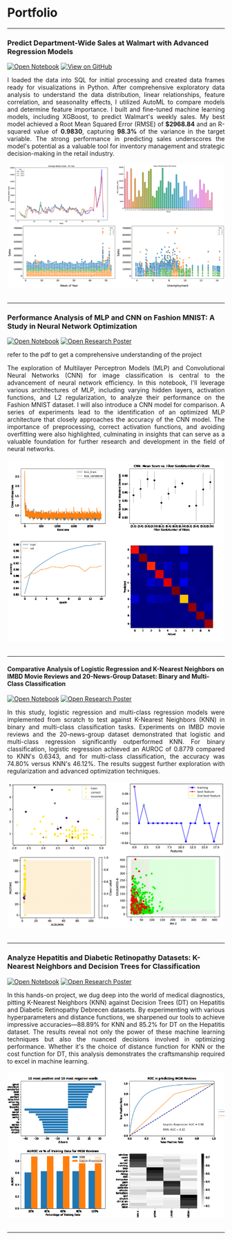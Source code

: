 # Portfolio

---



### Predict Department-Wide Sales at Walmart with Advanced Regression Models

[![Open Notebook](https://img.shields.io/badge/Jupyter-Open_Notebook-blue?logo=Jupyter)](https://github.com/dgebenicolas/Walmart-Stores-Sales-Predictions/blob/main/Walmart_Sales_Forecasting.ipynb)
[![View on GitHub](https://img.shields.io/badge/GitHub-View_on_GitHub-blue?logo=GitHub)](https://github.com/dgebenicolas/Walmart-Stores-Sales-Predictions)

<div style="text-align: justify">I loaded the data into SQL for initial processing and created data frames ready for visualizations in Python. After comprehensive exploratory data analysis to understand the data distribution, linear relationships, feature correlation, and seasonality effects, I utilized AutoML to compare models and determine feature importance. I built and fine-tuned machine learning models, including XGBoost, to predict Walmart's weekly sales. My best model achieved a Root Mean Squared Error (RMSE) of  <b>$2968.84</b>  and an R-squared value of  <b>0.9830</b>, capturing <b>98.3% </b> of the variance in the target variable. The strong performance in predicting sales underscores the model's potential as a valuable tool for inventory management and strategic decision-making in the retail industry.</div>
<br>
<center><img src="images/combined_plots6.png"/></center>
<br>

---

### Performance Analysis of MLP and CNN on Fashion MNIST: A Study in Neural Network Optimization
[![Open Notebook](https://img.shields.io/badge/Jupyter-Open_Notebook-blue?logo=Jupyter)](projects/COMP551_A3.html)
[![Open Research Poster](https://img.shields.io/badge/PDF-Open_Research_Poster-blue?logo=adobe-acrobat-reader&logoColor=white)](pdf/551reportA3.pdf)

refer to the pdf to get a comprehensive understanding of the project

<div style="text-align: justify">The exploration of Multilayer Perceptron Models (MLP) and Convolutional Neural Networks (CNN) for image classification is central to the advancement of neural network efficiency. In this notebook, I'll leverage various architectures of MLP, including varying hidden layers, activation functions, and L2 regularization, to analyze their performance on the Fashion MNIST dataset. I will also introduce a CNN model for comparison. A series of experiments lead to the identification of an optimized MLP architecture that closely approaches the accuracy of the CNN model. The importance of preprocessing, correct activation functions, and avoiding overfitting were also highlighted, culminating in insights that can serve as a valuable foundation for further research and development in the field of neural networks.</div>
<br>
<center><img src="images/combined_plotsNN.png"/></center>
<br>

---

#### Comparative Analysis of Logistic Regression and K-Nearest Neighbors on IMBD Movie Reviews and 20-News-Group Dataset: Binary and Multi-Class Classification
[![Open Notebook](https://img.shields.io/badge/Jupyter-Open_Notebook-blue?logo=Jupyter)](projects/COMP551_A2-4.html)
[![Open Research Poster](https://img.shields.io/badge/PDF-Open_Research_Poster-blue?logo=adobe-acrobat-reader&logoColor=white)](pdf/551reportA2.pdf)

<div style="text-align: justify">In this study, logistic regression and multi-class regression models were implemented from scratch to test against K-Nearest Neighbors (KNN) in binary and multi-class classification tasks. Experiments on IMBD movie reviews and the 20-news-group dataset demonstrated that logistic and multi-class regression significantly outperformed KNN. For binary classification, logistic regression achieved an AUROC of 0.8779 compared to KNN's 0.6343, and for multi-class classification, the accuracy was 74.80% versus KNN's 46.12%. The results suggest further exploration with regularization and advanced optimization techniques.</div>

<br>
<center><img src="images/combined_plots3.png"/></center>
<br>

---

### Analyze Hepatitis and Diabetic Retinopathy Datasets: K-Nearest Neighbors and Decision Trees for Classification
[![Open Notebook](https://img.shields.io/badge/Jupyter-Open_Notebook-blue?logo=Jupyter)](projects/COMP551_A1.html)
[![Open Research Poster](https://img.shields.io/badge/PDF-Open_Research_Poster-blue?logo=adobe-acrobat-reader&logoColor=white)](pdf/551reportA1.pdf)

<div style="text-align: justify">In this hands-on project, we dug deep into the world of medical diagnostics, pitting K-Nearest Neighbors (KNN) against Decision Trees (DT) on Hepatitis and Diabetic Retinopathy Debrecen datasets. By experimenting with various hyperparameters and distance functions, we sharpened our tools to achieve impressive accuracies—88.89% for KNN and 85.2% for DT on the Hepatitis dataset. The results reveal not only the power of these machine learning techniques but also the nuanced decisions involved in optimizing performance. Whether it's the choice of distance function for KNN or the cost function for DT, this analysis demonstrates the craftsmanship required to excel in machine learning.</div>

<br>
<center><img src="images/combined_plots2.png"/></center>
<br>

---




